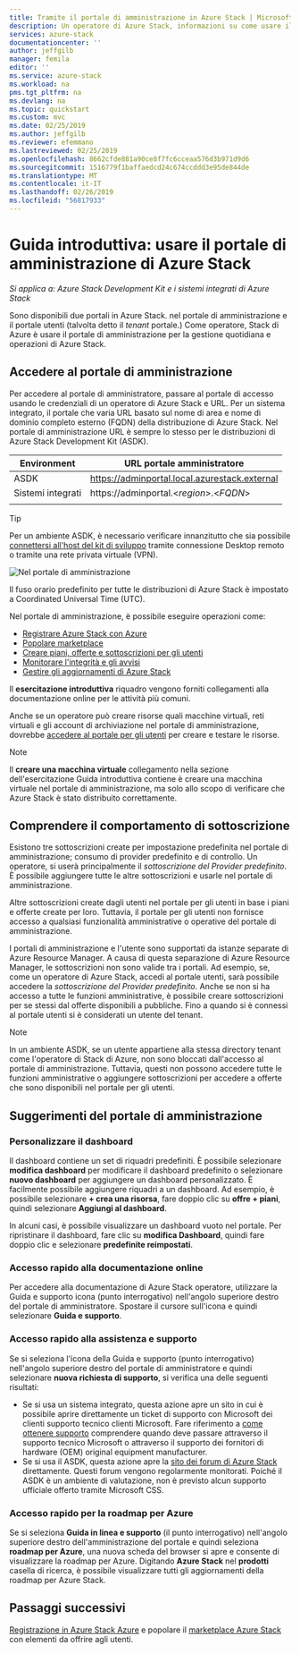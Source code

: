 ```yaml
---
title: Tramite il portale di amministrazione in Azure Stack | Microsoft Docs
description: Un operatore di Azure Stack, informazioni su come usare il portale di amministrazione.
services: azure-stack
documentationcenter: ''
author: jeffgilb
manager: femila
editor: ''
ms.service: azure-stack
ms.workload: na
pms.tgt_pltfrm: na
ms.devlang: na
ms.topic: quickstart
ms.custom: mvc
ms.date: 02/25/2019
ms.author: jeffgilb
ms.reviewer: efemmano
ms.lastreviewed: 02/25/2019
ms.openlocfilehash: 8662cfde881a90ce8f7fc6cceaa576d3b971d9d6
ms.sourcegitcommit: 1516779f1baffaedcd24c674ccddd3e95de844de
ms.translationtype: MT
ms.contentlocale: it-IT
ms.lasthandoff: 02/26/2019
ms.locfileid: "56817933"
---
```

# <a name="quickstart-use-the-azure-stack-administration-portal"></a>Guida introduttiva: usare il portale di amministrazione di Azure Stack

*Si applica a: Azure Stack Development Kit e i sistemi integrati di Azure Stack*

Sono disponibili due portali in Azure Stack. nel portale di amministrazione e il portale utenti (talvolta detto il *tenant* portale.) Come operatore, Stack di Azure è usare il portale di amministrazione per la gestione quotidiana e operazioni di Azure Stack.

## <a name="access-the-administrator-portal"></a>Accedere al portale di amministrazione

Per accedere al portale di amministratore, passare al portale di accesso usando le credenziali di un operatore di Azure Stack e URL. Per un sistema integrato, il portale che varia URL basato sul nome di area e nome di dominio completo esterno (FQDN) della distribuzione di Azure Stack. Nel portale di amministrazione URL è sempre lo stesso per le distribuzioni di Azure Stack Development Kit (ASDK). 

| Environment | URL portale amministratore |   
| -- | -- | 
| ASDK| https://adminportal.local.azurestack.external  |
| Sistemi integrati | https://adminportal.&lt;*region*&gt;.&lt;*FQDN*&gt; | 
| | |

> [!TIP]
> Per un ambiente ASDK, è necessario verificare innanzitutto che sia possibile [connettersi all'host del kit di sviluppo](azure-stack-connect-azure-stack.md) tramite connessione Desktop remoto o tramite una rete privata virtuale (VPN).

 ![Nel portale di amministrazione](media/azure-stack-manage-portals/admin-portal.png)

Il fuso orario predefinito per tutte le distribuzioni di Azure Stack è impostato a Coordinated Universal Time (UTC). 

Nel portale di amministrazione, è possibile eseguire operazioni come:

* [Registrare Azure Stack con Azure](azure-stack-registration.md)
* [Popolare marketplace](azure-stack-download-azure-marketplace-item.md)
* [Creare piani, offerte e sottoscrizioni per gli utenti](azure-stack-plan-offer-quota-overview.md)
* [Monitorare l'integrità e gli avvisi](azure-stack-monitor-health.md)
* [Gestire gli aggiornamenti di Azure Stack](azure-stack-updates.md)

Il **esercitazione introduttiva** riquadro vengono forniti collegamenti alla documentazione online per le attività più comuni.

Anche se un operatore può creare risorse quali macchine virtuali, reti virtuali e gli account di archiviazione nel portale di amministrazione, dovrebbe [accedere al portale per gli utenti](user/azure-stack-use-portal.md) per creare e testare le risorse.

>[!NOTE]
>Il **creare una macchina virtuale** collegamento nella sezione dell'esercitazione Guida introduttiva contiene è creare una macchina virtuale nel portale di amministrazione, ma solo allo scopo di verificare che Azure Stack è stato distribuito correttamente.

## <a name="understand-subscription-behavior"></a>Comprendere il comportamento di sottoscrizione

Esistono tre sottoscrizioni create per impostazione predefinita nel portale di amministrazione; consumo di provider predefinito e di controllo. Un operatore, si userà principalmente il *sottoscrizione del Provider predefinito*. È possibile aggiungere tutte le altre sottoscrizioni e usarle nel portale di amministrazione. 

Altre sottoscrizioni create dagli utenti nel portale per gli utenti in base i piani e offerte create per loro. Tuttavia, il portale per gli utenti non fornisce accesso a qualsiasi funzionalità amministrative o operative del portale di amministrazione.

I portali di amministrazione e l'utente sono supportati da istanze separate di Azure Resource Manager. A causa di questa separazione di Azure Resource Manager, le sottoscrizioni non sono valide tra i portali. Ad esempio, se, come un operatore di Azure Stack, accedi al portale utenti, sarà possibile accedere la *sottoscrizione del Provider predefinito*. Anche se non si ha accesso a tutte le funzioni amministrative, è possibile creare sottoscrizioni per se stessi dal offerte disponibili a pubbliche. Fino a quando si è connessi al portale utenti si è considerati un utente del tenant.

  >[!NOTE]
  >In un ambiente ASDK, se un utente appartiene alla stessa directory tenant come l'operatore di Stack di Azure, non sono bloccati dall'accesso al portale di amministrazione. Tuttavia, questi non possono accedere tutte le funzioni amministrative o aggiungere sottoscrizioni per accedere a offerte che sono disponibili nel portale per gli utenti.

## <a name="administration-portal-tips"></a>Suggerimenti del portale di amministrazione

### <a name="customize-the-dashboard"></a>Personalizzare il dashboard

Il dashboard contiene un set di riquadri predefiniti. È possibile selezionare **modifica dashboard** per modificare il dashboard predefinito o selezionare **nuovo dashboard** per aggiungere un dashboard personalizzato. È facilmente possibile aggiungere riquadri a un dashboard. Ad esempio, è possibile selezionare **+ crea una risorsa**, fare doppio clic su **offre + piani**, quindi selezionare **Aggiungi al dashboard**.

In alcuni casi, è possibile visualizzare un dashboard vuoto nel portale. Per ripristinare il dashboard, fare clic su **modifica Dashboard**, quindi fare doppio clic e selezionare **predefinite reimpostati**.

### <a name="quick-access-to-online-documentation"></a>Accesso rapido alla documentazione online

Per accedere alla documentazione di Azure Stack operatore, utilizzare la Guida e supporto icona (punto interrogativo) nell'angolo superiore destro del portale di amministratore. Spostare il cursore sull'icona e quindi selezionare **Guida e supporto**.

### <a name="quick-access-to-help-and-support"></a>Accesso rapido alla assistenza e supporto

Se si seleziona l'icona della Guida e supporto (punto interrogativo) nell'angolo superiore destro del portale di amministratore e quindi selezionare **nuova richiesta di supporto**, si verifica una delle seguenti risultati:

- Se si usa un sistema integrato, questa azione apre un sito in cui è possibile aprire direttamente un ticket di supporto con Microsoft dei clienti supporto tecnico clienti Microsoft. Fare riferimento a [come ottenere supporto](azure-stack-manage-basics.md#where-to-get-support) comprendere quando deve passare attraverso il supporto tecnico Microsoft o attraverso il supporto dei fornitori di hardware (OEM) original equipment manufacturer.
- Se si usa il ASDK, questa azione apre la [sito dei forum di Azure Stack](https://social.msdn.microsoft.com/Forums/home?forum=AzureStack) direttamente. Questi forum vengono regolarmente monitorati. Poiché il ASDK è un ambiente di valutazione, non è previsto alcun supporto ufficiale offerto tramite Microsoft CSS.

### <a name="quick-access-to-the-azure-roadmap"></a>Accesso rapido per la roadmap per Azure

Se si seleziona **Guida in linea e supporto** (il punto interrogativo) nell'angolo superiore destro dell'amministrazione del portale e quindi seleziona **roadmap per Azure**, una nuova scheda del browser si apre e consente di visualizzare la roadmap per Azure. Digitando **Azure Stack** nel **prodotti** casella di ricerca, è possibile visualizzare tutti gli aggiornamenti della roadmap per Azure Stack.

## <a name="next-steps"></a>Passaggi successivi

[Registrazione in Azure Stack Azure](azure-stack-registration.md) e popolare il [marketplace Azure Stack](azure-stack-marketplace.md) con elementi da offrire agli utenti. 
